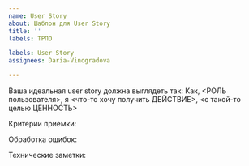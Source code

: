 ```yaml
---
name: User Story
about: Шаблон для User Story
title: ''
labels: ТРПО 

labels: User Story
assignees: Daria-Vinogradova

---
```


Ваша идеальная user story должна выглядеть так:
Как, <РОЛЬ пользователя>, я <что-то хочу получить ДЕЙСТВИЕ>, <с такой-то целью ЦЕННОСТЬ>

Критерии приемки:

Обработка ошибок:

Технические заметки:
